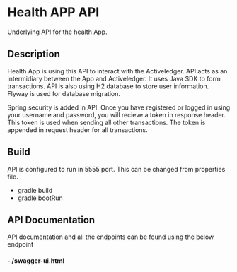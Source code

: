 # Health APP API

Underlying API for the health App.



## Description

Health App is using this API to interact with the Activeledger. API acts as an intermidiary between the App and Activeledger.
It uses Java SDK to form transactions. API is also using H2 database to store user information. Flyway is used for database migration.

Spring security is added in API. Once you have registered or logged in using your username and password, you will recieve a token 
in response header. This token is used when sending all other transactions. The token is appended in request header for all transactions.

## Build
API is configured to run in 5555 port. This can be changed from properties file.

- gradle build
- gradle bootRun

## API Documentation
API documentation and all the endpoints can be found using the below endpoint
#### - /swagger-ui.html
